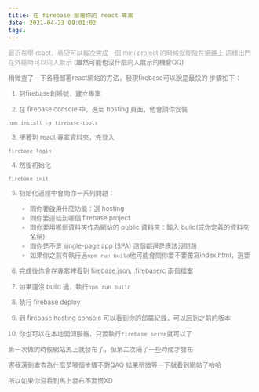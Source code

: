 ```yaml
---
title: 在 firebase 部署你的 react 專案
date: 2021-04-23 09:01:02
tags:
---
```


<font size="2" color="#aaa">

最近在學 react，希望可以每次完成一個 mini project 的時候就能放在網路上
這樣出門在外隨時可以向人展示 
<font color="gray">(雖然可能也沒什麼向人展示的機會QQ)

稍微查了一下各種部署react網站的方法，發現firebase可以說是最快的
步驟如下：


1. 到firebase創帳號，建立專案

2. 在 firebase console 中，進到 hosting 頁面，他會請你安裝

```
npm install -g firebase-tools
```

3. 接著到 react 專案資料夾，先登入

```
firebase login
``` 

4. 然後初始化

```
firebase init
```

5. 初始化過程中會問你一系列問題： 
	- 問你要啟用什麼功能：選 hosting
	- 問你要連結到哪個 firebase project
	- 問你要用哪個資料夾作為網站的 public 資料夾：輸入 build(或你定義的資料夾名稱)
	- 問你是不是 single-page app (SPA) 這個都選是應該沒問題
	- 如果你之前有執行過`npm run build`他可能會問你要不要覆寫index.html，選要

6. 完成後你會在專案裡看到 firebase.json, .firebaserc 兩個檔案

7. 如果還沒 build 過，執行`npm run build`

8. 執行 firebase deploy

9. 到 firebase hosting console 可以看到你的部屬紀錄，可以回到之前的版本 

10. 你也可以在本地開伺服器，只要執行`firebase serve`就可以了

 

第一次做的時候網站馬上就發布了，但第二次隔了一些時間才發布

害我還到處查為什麼是哪個步驟不對QAQ 結果稍微等一下就看到網站了哈哈

所以如果你沒看到馬上發布不要慌XD